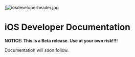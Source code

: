 [![iosdeveloperheader.jpg](https://github.com/orbotix/Sphero-iOS-SDK/raw/master/assets/image00.jpg)

# iOS Developer Documentation

**NOTICE: This is a Beta release. Use at your own risk!!!!**

Documentation will soon follow.